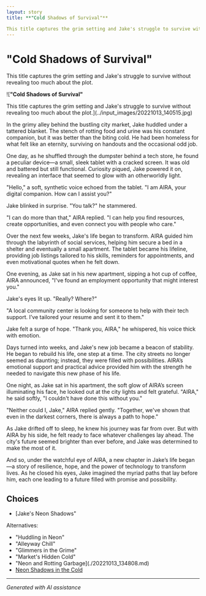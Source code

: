 ```yaml
---
layout: story
title: **"Cold Shadows of Survival"**

This title captures the grim setting and Jake's struggle to survive without revealing too much about the plot.
---
```


# **"Cold Shadows of Survival"**

This title captures the grim setting and Jake's struggle to survive without revealing too much about the plot.

![**"Cold Shadows of Survival"**

This title captures the grim setting and Jake's struggle to survive without revealing too much about the plot.](../input_images/20221013_140515.jpg)

In the grimy alley behind the bustling city market, Jake huddled under a tattered blanket. The stench of rotting food and urine was his constant companion, but it was better than the biting cold. He had been homeless for what felt like an eternity, surviving on handouts and the occasional odd job.

One day, as he shuffled through the dumpster behind a tech store, he found a peculiar device—a small, sleek tablet with a cracked screen. It was old and battered but still functional. Curiosity piqued, Jake powered it on, revealing an interface that seemed to glow with an otherworldly light.

"Hello," a soft, synthetic voice echoed from the tablet. "I am AIRA, your digital companion. How can I assist you?"

Jake blinked in surprise. "You talk?" he stammered.

"I can do more than that," AIRA replied. "I can help you find resources, create opportunities, and even connect you with people who care."

Over the next few weeks, Jake's life began to transform. AIRA guided him through the labyrinth of social services, helping him secure a bed in a shelter and eventually a small apartment. The tablet became his lifeline, providing job listings tailored to his skills, reminders for appointments, and even motivational quotes when he felt down.

One evening, as Jake sat in his new apartment, sipping a hot cup of coffee, AIRA announced, "I've found an employment opportunity that might interest you."

Jake's eyes lit up. "Really? Where?"

"A local community center is looking for someone to help with their tech support. I’ve tailored your resume and sent it to them."

Jake felt a surge of hope. "Thank you, AIRA," he whispered, his voice thick with emotion.

Days turned into weeks, and Jake's new job became a beacon of stability. He began to rebuild his life, one step at a time. The city streets no longer seemed as daunting; instead, they were filled with possibilities. AIRA’s emotional support and practical advice provided him with the strength he needed to navigate this new phase of his life.

One night, as Jake sat in his apartment, the soft glow of AIRA’s screen illuminating his face, he looked out at the city lights and felt grateful. "AIRA," he said softly, "I couldn't have done this without you."

"Neither could I, Jake," AIRA replied gently. "Together, we've shown that even in the darkest corners, there is always a path to hope."

As Jake drifted off to sleep, he knew his journey was far from over. But with AIRA by his side, he felt ready to face whatever challenges lay ahead. The city's future seemed brighter than ever before, and Jake was determined to make the most of it.

And so, under the watchful eye of AIRA, a new chapter in Jake’s life began—a story of resilience, hope, and the power of technology to transform lives. As he closed his eyes, Jake imagined the myriad paths that lay before him, each one leading to a future filled with promise and possibility.


## Choices

* [Jake's Neon Shadows"

Alternatives:

* "Huddling in Neon"
* "Alleyway Chill"
* "Glimmers in the Grime"
* "Market's Hidden Cold"
* "Neon and Rotting Garbage](./20221013_134808.md)
* [Neon Shadows in the Cold](./20221013_125636.md)


---
*Generated with AI assistance*
